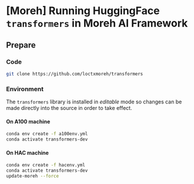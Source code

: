 # [Moreh] Running HuggingFace `transformers` in Moreh AI Framework


## Prepare

### Code
```bash
git clone https://github.com/loctxmoreh/transformers
```

### Environment

The `transformers` library is installed in *editable* mode so changes can be
made directly into the source in order to take effect.

#### On A100 machine
```bash
conda env create -f a100env.yml
conda activate transformers-dev
```

#### On HAC machine
```bash
conda env create -f hacenv.yml
conda activate transformers-dev
update-moreh --force
```
